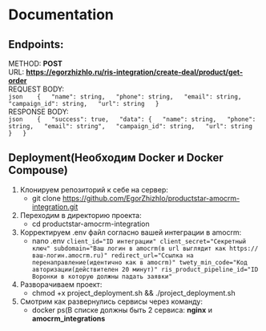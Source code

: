 # Documentation

## Endpoints:  
  METHOD: **POST**  
  URL: **https://egorzhizhlo.ru/ris-integration/create-deal/product/get-order**  
    REQUEST BODY:    
    ```json   
    {  
      "name": string,  
      "phone": string,  
      "email": string,  
      "campaign_id": string,  
      "url": string  
    }  
    ```   
    RESPONSE BODY:   
    ```json   
    {  
      "success": true,  
      "data": {  
        "name": string,  
        "phone": string,  
        "email": string",  
        "campaign_id": string,  
        "url": string  
      }  
    }
    ```  

## Deployment(Необходим Docker и Docker Compouse)
  1. Клонируем репозиторий к себе на сервер:
     - git clone https://github.com/EgorZhizhlo/productstar-amocrm-integration.git
  2. Переходим в директорию проекта:
     - cd productstar-amocrm-integration
  3. Корректируем .env файл согласно вашей интеграции в amocrm:
     - nano .env
    ```
      client_id="ID интеграции"
      client_secret="Секретный ключ"
      subdomain="Ваш логин в amocrm(в url выглядит как https://ваш-логин.amocrm.ru)"
      redirect_url="Ссылка на перенаправление(идентично как в amocrm)"
      twety_min_code="Код авторизации(действителен 20 минут)"
      ris_product_pipeline_id="ID Воронки в которую должны падать заявки"
    ```
  4. Разворачиваем проект:
     - chmod +x project_deployment.sh && ./project_deployment.sh
  5. Смотрим как развернулись сервисы через команду:
     - docker ps(В списке должны быть 2 сервиса: **nginx** и **amocrm_integrations**

     
